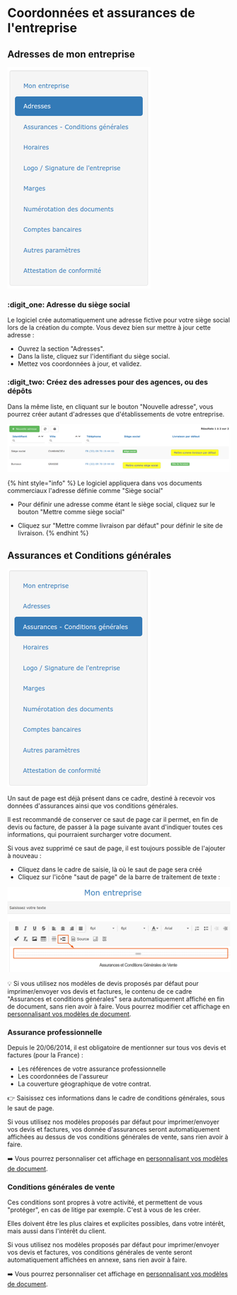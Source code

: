 # Coordonnées et assurances de l'entreprise

## Adresses de mon entreprise

![](../../.gitbook/assets/screenshot-59-.png)

###

### :digit_one: Adresse du siège social

Le logiciel crée automatiquement une adresse fictive pour votre siège social lors de la création du compte. Vous devez bien sur mettre à jour cette adresse :

* Ouvrez la section "Adresses".
* Dans la liste, cliquez sur l'identifiant du siège social.
*   Mettez vos coordonnées à jour, et validez.



### :digit_two: Créez des adresses pour des agences, ou des dépôts

Dans la même liste, en cliquant sur le bouton "Nouvelle adresse", vous pourrez créer autant d'adresses que d'établissements de votre entreprise.

![](../../.gitbook/assets/16.png)

{% hint style="info" %}
Le logiciel appliquera dans vos documents commerciaux l'adresse définie comme "Siège social"

*   Pour définir une adresse comme étant le siège social, cliquez sur le bouton "Mettre comme siège social"


* Cliquez sur "Mettre comme livraison par défaut" pour définir le site de livraison.
{% endhint %}



## Assurances et Conditions générales

![](../../.gitbook/assets/screenshot-219-.png)

Un saut de page est déjà présent dans ce cadre, destiné à recevoir vos données d'assurances ainsi que vos conditions générales.

Il est recommandé de conserver ce saut de page car il permet, en fin de devis ou facture, de passer à la page suivante avant d'indiquer toutes ces informations, qui pourraient surcharger votre document.

Si vous avez supprimé ce saut de page, il est toujours possible de l'ajouter à nouveau :

* Cliquez dans le cadre de saisie, là où le saut de page sera créé
* Cliquez sur l'icône "saut de page" de la barre de traitement de texte :

![](../../.gitbook/assets/screenshot-221-.png)

:bulb: Si vous utilisez nos modèles de devis proposés par défaut pour imprimer/envoyer vos devis et factures, le contenu de ce cadre "Assurances et conditions générales" sera automatiquement affiché en fin de document, sans rien avoir à faire. Vous pourrez modifier cet affichage en [personnalisant vos modèles de document](../../pour-aller-plus-loin/modeles-de-document.md).



### Assurance professionnelle

Depuis le 20/06/2014, il est obligatoire de mentionner sur tous vos devis et factures (pour la France) :

* Les références de votre assurance professionnelle
* Les coordonnées de l'assureur
* La couverture géographique de votre contrat.

:point_right: Saisissez ces informations dans le cadre de conditions générales, sous le saut de page.

Si vous utilisez nos modèles proposés par défaut pour imprimer/envoyer vos devis et factures, vos donnée d'assurances seront automatiquement affichées au dessus de vos conditions générales de vente, sans rien avoir à faire.

:arrow_right: Vous pourrez personnaliser cet affichage en [personnalisant vos modèles de document](../../pour-aller-plus-loin/modeles-de-document.md).



### Conditions générales de vente

Ces conditions sont propres à votre activité, et permettent de vous "protéger", en cas de litige par exemple. C'est à vous de les créer.

Elles doivent être les plus claires et explicites possibles, dans votre intérêt, mais aussi dans l'intérêt du client.

Si vous utilisez nos modèles proposés par défaut pour imprimer/envoyer vos devis et factures, vos conditions générales de vente seront automatiquement affichées en annexe, sans rien avoir à faire.

:arrow_right: Vous pourrez personnaliser cet affichage en [personnalisant vos modèles de document](../../pour-aller-plus-loin/modeles-de-document.md).
